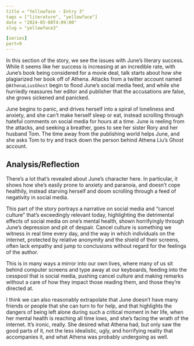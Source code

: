 ```yaml
---
title = "Yellowface - Entry 3"
tags = ["literature", "yellowface"]
date = "2024-05-08T4:09:00"
slug = "yellowface3"

[series]
part=9
---
```


In this section of the story, we see the issues with June’s literary success. While it seems like her success is increasing at an incredible rate, with June’s book being considered for a movie deal, talk starts about how she plagiarized her book off of Athena. Attacks from a twitter account named `@AthenaLiusGhost` begin to flood June’s social media feed, and while she hurriedly reassures her editor and publisher that the accusations are false, she grows sickened and panicked.

June begins to panic, and drives herself into a spiral of loneliness and anxiety, and she can’t make herself sleep or eat, instead scrolling through hateful comments on social media for hours at a time. June is reeling from the attacks, and seeking a breather, goes to see her sister Rory and her husband Tom. The time away from the publishing world helps June, and she asks Tom to try and track down the person behind Athena Liu’s Ghost account.

## Analysis/Reflection

There’s a lot that’s revealed about June’s character here. In particular, it shows how she’s easily prone to anxiety and paranoia, and doesn’t cope healthily, instead starving herself and doom scrolling through a feed of negativity in social media.

This part of the story portrays a narrative on social media and “cancel culture” that’s exceedingly relevant today, highlighting the detrimental effects of social media on one’s mental health, shown horrifyingly through June’s depression and pit of despair. Cancel culture is something we witness in real time every day, and the way in which individuals on the internet, protected by relative anonymity and the shield of their screens, often lack empathy and jump to conclusions without regard for the feelings of the author.

This is in many ways a mirror into our own lives, where many of us sit behind computer screens and type away at our keyboards, feeding into the cesspool that is social media, pushing cancel culture and making remarks without a care of how they impact those reading them, and those they’re directed at.

I think we can also reasonably extrapolate that June doesn’t have many friends or people that she can turn to for help, and that highlights the dangers of being left alone during such a critical moment in her life, when her mental health is reaching all time lows, and she’s facing the wrath of the internet. It’s ironic, really. She desired what Athena had, but only saw the good parts of it, not the less idealistic, ugly, and horrifying reality that accompanies it, and what Athena was probably undergoing as well.
